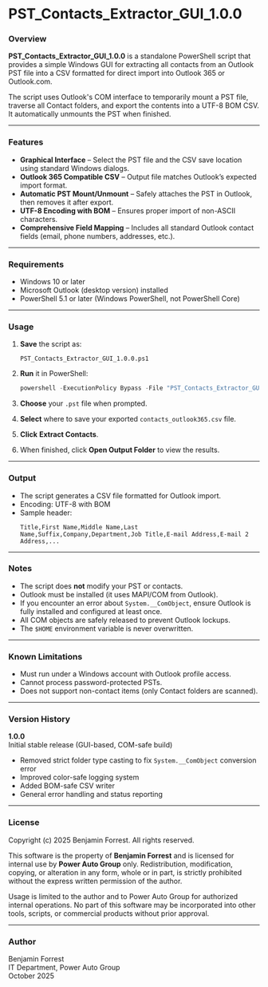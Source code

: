 ﻿# PST_Contacts_Extractor_GUI_1.0.0

### Overview
**PST_Contacts_Extractor_GUI_1.0.0** is a standalone PowerShell script that provides a simple Windows GUI for extracting all contacts from an Outlook PST file into a CSV formatted for direct import into Outlook 365 or Outlook.com.

The script uses Outlook's COM interface to temporarily mount a PST file, traverse all Contact folders, and export the contents into a UTF-8 BOM CSV. It automatically unmounts the PST when finished.

---

### Features
- **Graphical Interface** – Select the PST file and the CSV save location using standard Windows dialogs.
- **Outlook 365 Compatible CSV** – Output file matches Outlook’s expected import format.
- **Automatic PST Mount/Unmount** – Safely attaches the PST in Outlook, then removes it after export.
- **UTF-8 Encoding with BOM** – Ensures proper import of non-ASCII characters.
- **Comprehensive Field Mapping** – Includes all standard Outlook contact fields (email, phone numbers, addresses, etc.).

---

### Requirements
- Windows 10 or later
- Microsoft Outlook (desktop version) installed
- PowerShell 5.1 or later (Windows PowerShell, not PowerShell Core)

---

### Usage
1. **Save** the script as:
   ```
   PST_Contacts_Extractor_GUI_1.0.0.ps1
   ```

2. **Run** it in PowerShell:
   ```powershell
   powershell -ExecutionPolicy Bypass -File "PST_Contacts_Extractor_GUI_1.0.0.ps1"
   ```

3. **Choose** your `.pst` file when prompted.

4. **Select** where to save your exported `contacts_outlook365.csv` file.

5. **Click** **Extract Contacts**.

6. When finished, click **Open Output Folder** to view the results.

---

### Output
- The script generates a CSV file formatted for Outlook import.
- Encoding: UTF-8 with BOM
- Sample header:
  ```csv
  Title,First Name,Middle Name,Last Name,Suffix,Company,Department,Job Title,E-mail Address,E-mail 2 Address,...
  ```

---

### Notes
- The script does **not** modify your PST or contacts.
- Outlook must be installed (it uses MAPI/COM from Outlook).
- If you encounter an error about `System.__ComObject`, ensure Outlook is fully installed and configured at least once.
- All COM objects are safely released to prevent Outlook lockups.
- The `$HOME` environment variable is never overwritten.

---

### Known Limitations
- Must run under a Windows account with Outlook profile access.
- Cannot process password-protected PSTs.
- Does not support non-contact items (only Contact folders are scanned).

---

### Version History
**1.0.0**  
Initial stable release (GUI-based, COM-safe build)
- Removed strict folder type casting to fix `System.__ComObject` conversion error
- Improved color-safe logging system
- Added BOM-safe CSV writer
- General error handling and status reporting

---

### License
Copyright (c) 2025 Benjamin Forrest. All rights reserved.

This software is the property of **Benjamin Forrest** and is licensed for internal use by **Power Auto Group** only. Redistribution, modification, copying, or alteration in any form, whole or in part, is strictly prohibited without the express written permission of the author.

Usage is limited to the author and to Power Auto Group for authorized internal operations. No part of this software may be incorporated into other tools, scripts, or commercial products without prior approval.

---

### Author
Benjamin Forrest  
IT Department, Power Auto Group  
October 2025

